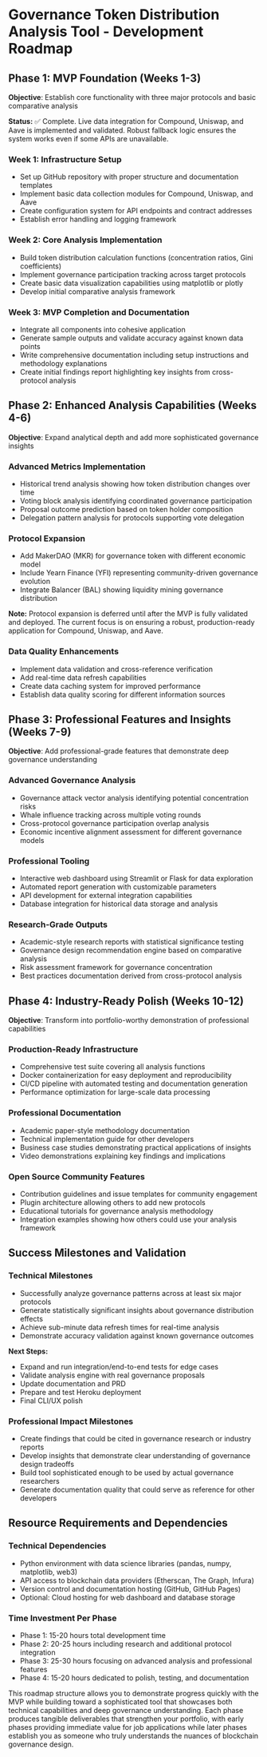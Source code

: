 # Governance Token Distribution Analysis Tool - Development Roadmap

## Phase 1: MVP Foundation (Weeks 1-3)
**Objective**: Establish core functionality with three major protocols and basic comparative analysis

**Status:** ✅ Complete. Live data integration for Compound, Uniswap, and Aave is implemented and validated. Robust fallback logic ensures the system works even if some APIs are unavailable.

### Week 1: Infrastructure Setup
- Set up GitHub repository with proper structure and documentation templates
- Implement basic data collection modules for Compound, Uniswap, and Aave
- Create configuration system for API endpoints and contract addresses
- Establish error handling and logging framework

### Week 2: Core Analysis Implementation
- Build token distribution calculation functions (concentration ratios, Gini coefficients)
- Implement governance participation tracking across target protocols
- Create basic data visualization capabilities using matplotlib or plotly
- Develop initial comparative analysis framework

### Week 3: MVP Completion and Documentation
- Integrate all components into cohesive application
- Generate sample outputs and validate accuracy against known data points
- Write comprehensive documentation including setup instructions and methodology explanations
- Create initial findings report highlighting key insights from cross-protocol analysis

## Phase 2: Enhanced Analysis Capabilities (Weeks 4-6)
**Objective**: Expand analytical depth and add more sophisticated governance insights

### Advanced Metrics Implementation
- Historical trend analysis showing how token distribution changes over time
- Voting block analysis identifying coordinated governance participation
- Proposal outcome prediction based on token holder composition
- Delegation pattern analysis for protocols supporting vote delegation

### Protocol Expansion
- Add MakerDAO (MKR) for governance token with different economic model
- Include Yearn Finance (YFI) representing community-driven governance evolution
- Integrate Balancer (BAL) showing liquidity mining governance distribution

**Note:** Protocol expansion is deferred until after the MVP is fully validated and deployed. The current focus is on ensuring a robust, production-ready application for Compound, Uniswap, and Aave.

### Data Quality Enhancements
- Implement data validation and cross-reference verification
- Add real-time data refresh capabilities
- Create data caching system for improved performance
- Establish data quality scoring for different information sources

## Phase 3: Professional Features and Insights (Weeks 7-9)
**Objective**: Add professional-grade features that demonstrate deep governance understanding

### Advanced Governance Analysis
- Governance attack vector analysis identifying potential concentration risks
- Whale influence tracking across multiple voting rounds
- Cross-protocol governance participation overlap analysis
- Economic incentive alignment assessment for different governance models

### Professional Tooling
- Interactive web dashboard using Streamlit or Flask for data exploration
- Automated report generation with customizable parameters
- API development for external integration capabilities
- Database integration for historical data storage and analysis

### Research-Grade Outputs
- Academic-style research reports with statistical significance testing
- Governance design recommendation engine based on comparative analysis
- Risk assessment framework for governance concentration
- Best practices documentation derived from cross-protocol analysis

## Phase 4: Industry-Ready Polish (Weeks 10-12)
**Objective**: Transform into portfolio-worthy demonstration of professional capabilities

### Production-Ready Infrastructure
- Comprehensive test suite covering all analysis functions
- Docker containerization for easy deployment and reproducibility
- CI/CD pipeline with automated testing and documentation generation
- Performance optimization for large-scale data processing

### Professional Documentation
- Academic paper-style methodology documentation
- Technical implementation guide for other developers
- Business case studies demonstrating practical applications of insights
- Video demonstrations explaining key findings and implications

### Open Source Community Features
- Contribution guidelines and issue templates for community engagement
- Plugin architecture allowing others to add new protocols
- Educational tutorials for governance analysis methodology
- Integration examples showing how others could use your analysis framework

## Success Milestones and Validation

### Technical Milestones
- Successfully analyze governance patterns across at least six major protocols
- Generate statistically significant insights about governance distribution effects
- Achieve sub-minute data refresh times for real-time analysis
- Demonstrate accuracy validation against known governance outcomes

**Next Steps:**
- Expand and run integration/end-to-end tests for edge cases
- Validate analysis engine with real governance proposals
- Update documentation and PRD
- Prepare and test Heroku deployment
- Final CLI/UX polish

### Professional Impact Milestones
- Create findings that could be cited in governance research or industry reports
- Develop insights that demonstrate clear understanding of governance design tradeoffs
- Build tool sophisticated enough to be used by actual governance researchers
- Generate documentation quality that could serve as reference for other developers

## Resource Requirements and Dependencies

### Technical Dependencies
- Python environment with data science libraries (pandas, numpy, matplotlib, web3)
- API access to blockchain data providers (Etherscan, The Graph, Infura)
- Version control and documentation hosting (GitHub, GitHub Pages)
- Optional: Cloud hosting for web dashboard and database storage

### Time Investment Per Phase
- Phase 1: 15-20 hours total development time
- Phase 2: 20-25 hours including research and additional protocol integration
- Phase 3: 25-30 hours focusing on advanced analysis and professional features
- Phase 4: 15-20 hours dedicated to polish, testing, and documentation

This roadmap structure allows you to demonstrate progress quickly with the MVP while building toward a sophisticated tool that showcases both technical capabilities and deep governance understanding. Each phase produces tangible deliverables that strengthen your portfolio, with early phases providing immediate value for job applications while later phases establish you as someone who truly understands the nuances of blockchain governance design.